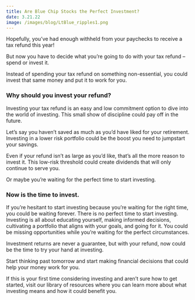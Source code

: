 ```yaml
---
title: Are Blue Chip Stocks the Perfect Investment?
date: 3.21.22
image: /images/blog/LtBlue_ripples1.png
---
```


Hopefully, you’ve had enough withheld from your paychecks to receive a tax refund this year!

But now you have to decide what you’re going to do with your tax refund – spend or invest it.

Instead of spending your tax refund on something non-essential, you could invest that same money and put it to work for you.

### Why should you invest your refund?

Investing your tax refund is an easy and low commitment option to dive into the world of investing. This small show of discipline could pay off in the future.

Let’s say you haven’t saved as much as you’d have liked for your retirement. Investing in a lower risk portfolio could be the boost you need to jumpstart your savings.

Even if your refund isn’t as large as you’d like, that’s all the more reason to invest it. This low-risk threshold could create dividends that will only continue to serve you.

Or maybe you’re waiting for the perfect time to start investing.


### Now is the time to invest.

If you’re hesitant to start investing because you’re waiting for the right time, you could be waiting forever. There is no perfect time to start investing. Investing is all about educating yourself, making informed decisions, cultivating a portfolio that aligns with your goals, and going for it. You could be missing opportunities while you’re waiting for the perfect circumstances.

Investment returns are never a guarantee, but with your refund, now could be the time to try your hand at investing.

Start thinking past tomorrow and start making financial decisions that could help your money work for you.

If this is your first time considering investing and aren’t sure how to get started, visit our library of resources where you can learn more about what investing means and how it could benefit you.